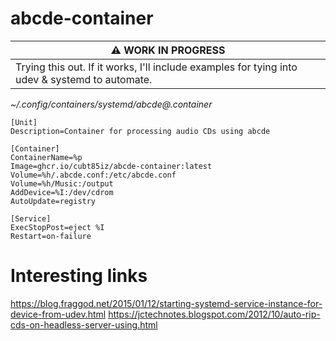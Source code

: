 # abcde-container

| :warning: **WORK IN PROGRESS** |
|--|
| Trying this out. If it works, I'll include examples for tying into udev & systemd to automate. |

_~/.config/containers/systemd/abcde@.container_

```
[Unit]
Description=Container for processing audio CDs using abcde

[Container]
ContainerName=%p
Image=ghcr.io/cubt85iz/abcde-container:latest
Volume=%h/.abcde.conf:/etc/abcde.conf
Volume=%h/Music:/output
AddDevice=%I:/dev/cdrom
AutoUpdate=registry

[Service]
ExecStopPost=eject %I
Restart=on-failure
```

Interesting links
===
https://blog.fraggod.net/2015/01/12/starting-systemd-service-instance-for-device-from-udev.html
https://jctechnotes.blogspot.com/2012/10/auto-rip-cds-on-headless-server-using.html